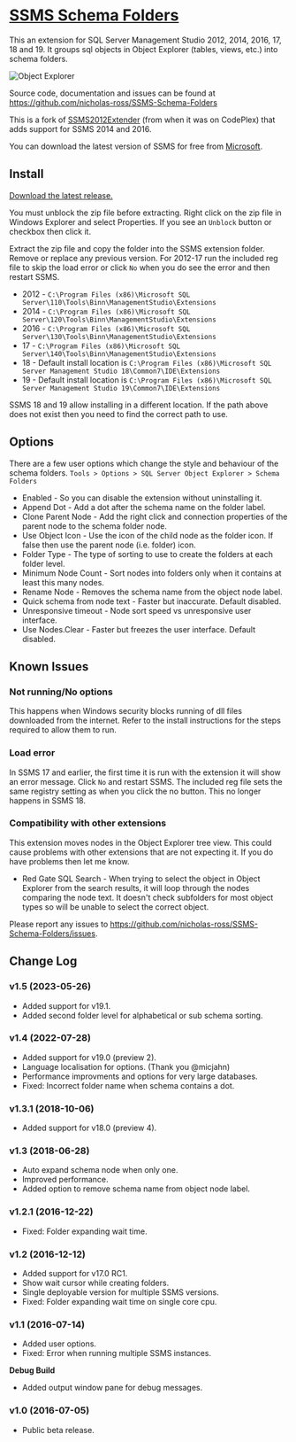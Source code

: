 
# [SSMS Schema Folders](https://github.com/nicholas-ross/SSMS-Schema-Folders)

This an extension for SQL Server Management Studio 2012, 2014, 2016, 17, 18 and 19.
It groups sql objects in Object Explorer (tables, views, etc.) into schema folders.

![Object Explorer](ObjectExplorerView.png)

Source code, documentation and issues can be found at <https://github.com/nicholas-ross/SSMS-Schema-Folders>

This is a fork of [SSMS2012Extender](https://github.com/NotExperiencedDev/SSMSExtension) (from when it was on CodePlex) that adds support for SSMS 2014 and 2016.

You can download the latest version of SSMS for free from [Microsoft](https://learn.microsoft.com/en-us/sql/ssms/download-sql-server-management-studio-ssms).


## Install

[Download the latest release.](https://github.com/nicholas-ross/SSMS-Schema-Folders/releases)

You must unblock the zip file before extracting. Right click on the zip file in Windows Explorer and select Properties. 
If you see an `Unblock` button or checkbox then click it. 

Extract the zip file and copy the folder into the SSMS extension folder. Remove or replace any previous version. For 2012-17 run the included reg file to skip the load error or click `No` when you do see the error and then restart SSMS.

* 2012 - `C:\Program Files (x86)\Microsoft SQL Server\110\Tools\Binn\ManagementStudio\Extensions`
* 2014 - `C:\Program Files (x86)\Microsoft SQL Server\120\Tools\Binn\ManagementStudio\Extensions`
* 2016 - `C:\Program Files (x86)\Microsoft SQL Server\130\Tools\Binn\ManagementStudio\Extensions`
* 17 - `C:\Program Files (x86)\Microsoft SQL Server\140\Tools\Binn\ManagementStudio\Extensions`
* 18 - Default install location is `C:\Program Files (x86)\Microsoft SQL Server Management Studio 18\Common7\IDE\Extensions`
* 19 - Default install location is `C:\Program Files (x86)\Microsoft SQL Server Management Studio 19\Common7\IDE\Extensions`

SSMS 18 and 19 allow installing in a different location. If the path above does not exist then you need to find the correct path to use.


## Options

There are a few user options which change the style and behaviour of the schema folders.
`Tools > Options > SQL Server Object Explorer > Schema Folders`

* Enabled - So you can disable the extension without uninstalling it.
* Append Dot - Add a dot after the schema name on the folder label.
* Clone Parent Node - Add the right click and connection properties of the parent node to the schema folder node.
* Use Object Icon - Use the icon of the child node as the folder icon. If false then use the parent node (i.e. folder) icon.
* Folder Type - The type of sorting to use to create the folders at each folder level.
* Minimum Node Count - Sort nodes into folders only when it contains at least this many nodes.
* Rename Node - Removes the schema name from the object node label.
* Quick schema from node text - Faster but inaccurate. Default disabled.
* Unresponsive timeout - Node sort speed vs unresponsive user interface.
* Use Nodes.Clear - Faster but freezes the user interface. Default disabled.


## Known Issues

### Not running/No options
This happens when Windows security blocks running of dll files downloaded from the internet. Refer to the install instructions for the steps required to allow them to run.

### Load error
In SSMS 17 and earlier, the first time it is run with the extension it will show an error message. Click `No` and restart SSMS. The included reg file sets the same registry setting as when you click the no button. This no longer happens in SSMS 18.

### Compatibility with other extensions
This extension moves nodes in the Object Explorer tree view. This could cause problems with other extensions that are not expecting it. If you do have problems then let me know.
* Red Gate SQL Search - When trying to select the object in Object Explorer from the search results, it will loop through the nodes comparing the node text. It doesn't check subfolders for most object types so will be unable to select the correct object.

Please report any issues to <https://github.com/nicholas-ross/SSMS-Schema-Folders/issues>.


## Change Log

### v1.5 (2023-05-26)
* Added support for v19.1.
* Added second folder level for alphabetical or sub schema sorting.

### v1.4 (2022-07-28)
* Added support for v19.0 (preview 2).
* Language localisation for options. (Thank you @micjahn)
* Performance improvments and options for very large databases.
* Fixed: Incorrect folder name when schema contains a dot.

### v1.3.1 (2018-10-06)
* Added support for v18.0 (preview 4).

### v1.3 (2018-06-28)
* Auto expand schema node when only one.
* Improved performance.
* Added option to remove schema name from object node label.

### v1.2.1 (2016-12-22)
* Fixed: Folder expanding wait time.

### v1.2 (2016-12-12)
* Added support for v17.0 RC1.
* Show wait cursor while creating folders.
* Single deployable version for multiple SSMS versions.
* Fixed: Folder expanding wait time on single core cpu.

### v1.1 (2016-07-14)
* Added user options.
* Fixed: Error when running multiple SSMS instances.

**Debug Build**
* Added output window pane for debug messages.

### v1.0 (2016-07-05)
* Public beta release.
